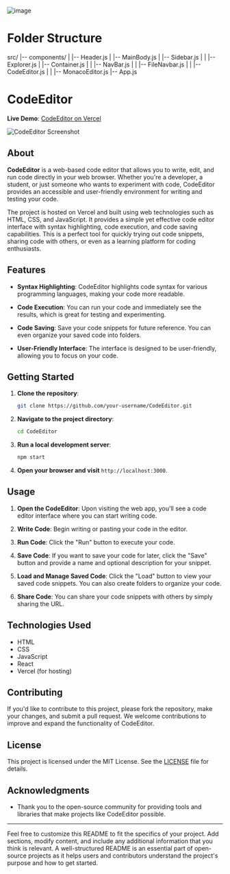 
![image](https://github.com/coderunner4sonam/Code_Editor_App/assets/80218236/fe3fafdc-a928-44ab-903d-98741fde5622)

# Folder Structure
src/
|-- components/
|   |-- Header.js
|   |-- MainBody.js
|   |-- Sidebar.js
|   |   |-- Explorer.js
|   |-- Container.js
|   |   |-- NavBar.js
|   |   |-- FileNavbar.js
|   |   |-- CodeEditor.js
|   |       |-- MonacoEditor.js
|-- App.js

# CodeEditor

**Live Demo**: [CodeEditor on Vercel](https://code-editor-app-pi.vercel.app/)

![CodeEditor Screenshot](screenshot.png)

## About

**CodeEditor** is a web-based code editor that allows you to write, edit, and run code directly in your web browser. Whether you're a developer, a student, or just someone who wants to experiment with code, CodeEditor provides an accessible and user-friendly environment for writing and testing your code.

The project is hosted on Vercel and built using web technologies such as HTML, CSS, and JavaScript. It provides a simple yet effective code editor interface with syntax highlighting, code execution, and code saving capabilities. This is a perfect tool for quickly trying out code snippets, sharing code with others, or even as a learning platform for coding enthusiasts.

## Features

- **Syntax Highlighting**: CodeEditor highlights code syntax for various programming languages, making your code more readable.

- **Code Execution**: You can run your code and immediately see the results, which is great for testing and experimenting.

- **Code Saving**: Save your code snippets for future reference. You can even organize your saved code into folders.

- **User-Friendly Interface**: The interface is designed to be user-friendly, allowing you to focus on your code.

## Getting Started

1. **Clone the repository**:

   ```bash
   git clone https://github.com/your-username/CodeEditor.git
   ```

2. **Navigate to the project directory**:

   ```bash
   cd CodeEditor
   ```

3. **Run a local development server**:

   ```bash
   npm start
   ```

4. **Open your browser and visit** `http://localhost:3000`.

## Usage

1. **Open the CodeEditor**: Upon visiting the web app, you'll see a code editor interface where you can start writing code.

2. **Write Code**: Begin writing or pasting your code in the editor.

3. **Run Code**: Click the "Run" button to execute your code.

4. **Save Code**: If you want to save your code for later, click the "Save" button and provide a name and optional description for your snippet.

5. **Load and Manage Saved Code**: Click the "Load" button to view your saved code snippets. You can also create folders to organize your code.

6. **Share Code**: You can share your code snippets with others by simply sharing the URL.

## Technologies Used

- HTML
- CSS
- JavaScript
- React
- Vercel (for hosting)

## Contributing

If you'd like to contribute to this project, please fork the repository, make your changes, and submit a pull request. We welcome contributions to improve and expand the functionality of CodeEditor.

## License

This project is licensed under the MIT License. See the [LICENSE](LICENSE) file for details.

## Acknowledgments

- Thank you to the open-source community for providing tools and libraries that make projects like CodeEditor possible.

---

Feel free to customize this README to fit the specifics of your project. Add sections, modify content, and include any additional information that you think is relevant. A well-structured README is an essential part of open-source projects as it helps users and contributors understand the project's purpose and how to get started.
